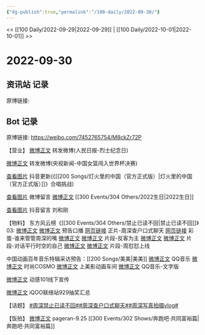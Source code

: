```yaml
---
{"dg-publish":true,"permalink":"/100-daily/2022-09-30/"}
---
```



<< [[100 Daily/2022-09-29\|2022-09-29]] | [[100 Daily/2022-10-01\|2022-10-01]] >>

# 2022-09-30

## 资讯站 记录

原博链接:

## Bot 记录

原博链接: https://weibo.com/7452765754/M8ckZr72P

【营业】
[微博正文](http://weibo.com/1736988591/M83C83nII) 转发微博(人民日报-烈士纪念日)

[微博正文](https://weibo.com/1736988591/M8aXCxDZg) 转发微博(央视新闻-中国女篮闯入世界杯决赛)

[查看图片](https://wx2.sinaimg.cn/large/0088n2Pggy1h6p1fi466rj30ku1120v4.jpg) 抖音更新(《[[200 Songs/灯火里的中国（官方正式版）\|灯火里的中国（官方正式版）]]》合唱挑战)

[查看图片](https://wx2.sinaimg.cn/large/0088n2Pggy1h6p1b3uac6j30u017fabg.jpg) 微博留言 [微博正文](https://weibo.com/1736988591/M81n2axLE) [[300 Events/304 Others/2022生日\|2022生日]]

[查看图片](https://wx2.sinaimg.cn/large/0088n2Pggy1h6p1ljn3n5j30yy09igm8.jpg) 抖音留言 刘和刚

【物料】
东方风云榜《[[300 Events/304 Others/禁止已读不回\|禁止已读不回]]》03:
[微博正文](http://weibo.com/7516842376/M87wSm9CI) [微博正文](https://weibo.com/7779932378/M87ueotoJ) 预告口播
[网页链接](https://weibo.cn/sinaurl?u=https%3A%2F%2Fbp-share.bestv.com.cn%2Fbp-share%2FsharePage.html%3Ftype%3DimmersivePage%26titleId%3D520713%26titleAppId%3D222045%26ipId%3D1119) 正片-周深查户口式聊天
[网页链接](https://weibo.cn/sinaurl?u=https%3A%2F%2Fbp-share.bestv.com.cn%2Fbp-share%2FsharePage.html%3FtitleId%3D520712%26contentId%3D-1%26currentEpisode%3D0%26modelType%3D1%26curModel%3D0%26version%3D4902%26platform%3Dandroid) 彩蛋-谁来管管周深的嘴
[微博正文](https://weibo.com/7516842376/M87Veos0H) [微博正文](https://weibo.com/7779932378/M87ReFruX) 片段-反客为主
[微博正文](https://weibo.com/7516842376/M883lxk6f) [微博正文](https://weibo.com/7779932378/M87ZBkenH) 片段-对话平行时空的自己
[微博正文](https://weibo.com/7516842376/M88bt7WSY) [微博正文](https://weibo.com/7779932378/M887fjuMM) 片段-周怼怼上线

中国动画百年音乐特辑采访预告：[[200 Songs/美美\|美美]]
[微博正文](http://weibo.com/2169129705/M88HW2B8T) QQ音乐
[微博正文](http://weibo.com/1518966617/M88IEjGol) 时尚COSMO
[微博正文](http://weibo.com/7191744979/M88FUqg36) 上美影动画车间
[微博正文](https://weibo.com/2169129705/M8c2pgrMi) QQ音乐-文字版

[微博正文](http://weibo.com/1738376280/M8ceFCM8h) 动感101线下宣传

[微博正文](http://weibo.com/6378846558/M8aBSgaRL) iQOO联络站929抽奖汇总

【话题】
[#周深禁止已读不回#](https://s.weibo.com/weibo?q=%23%E5%91%A8%E6%B7%B1%E7%A6%81%E6%AD%A2%E5%B7%B2%E8%AF%BB%E4%B8%8D%E5%9B%9E%23)[#周深查户口式聊天#](https://s.weibo.com/weibo?q=%23%E5%91%A8%E6%B7%B1%E6%9F%A5%E6%88%B7%E5%8F%A3%E5%BC%8F%E8%81%8A%E5%A4%A9%23)[#周深写真拍摄vlog#](https://s.weibo.com/weibo?q=%23%E5%91%A8%E6%B7%B1%E5%86%99%E7%9C%9F%E6%8B%8D%E6%91%84vlog%23)

【饭拍】
[微博正文](http://weibo.com/7633014126/M8c19jaZE) pageran-9.25 [[300 Events/302 Shows/奔跑吧·共同富裕篇\|奔跑吧·共同富裕篇]]
